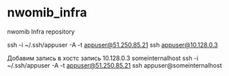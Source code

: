 # nwomib_infra
nwomib Infra repository

ssh -i ~/.ssh/appuser -A -t appuser@51.250.85.21 ssh appuser@10.128.0.3

Добавим запись в хостс запись 10.128.0.3 someinternalhost
ssh -i ~/.ssh/appuser -A -t appuser@51.250.85.21 ssh appuser@someinternalhost